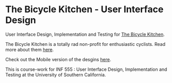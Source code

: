 # The Bicycle Kitchen - User Interface Design

User Interface Design, Implementation and Testing for [The Bicycle Kitchen](http://www.bicyclekitchen.com/).

The Bicycle Kitchen is a totally rad non-profit for enthusiastic cyclists. Read more about them [here](http://www.bicyclekitchen.com/index.php?/about-this-site/).

Check out the Mobile version of the desgins [here](https://xd.adobe.com/view/2a3af631-eb0f-4ca4-6415-6f801d9affcf-5c0b/).


This is course-work for INF 555 : User Interface Design, Implementation and Testing at the University of Southern California.
